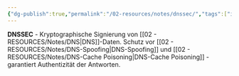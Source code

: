 ```yaml
---
{"dg-publish":true,"permalink":"/02-resources/notes/dnssec/","tags":["informatik/netzwerk/dns","informatik/netzwerk/dns/sicherheit","sicherheit/it-sicherheit","signierung/authentizität"],"noteIcon":"","updated":"2025-10-29T12:59:05.362+01:00"}
---
```



**DNSSEC** - Kryptographische Signierung von [[02 - RESOURCES/Notes/DNS\|DNS]]-Daten.
Schutz vor [[02 - RESOURCES/Notes/DNS-Spoofing\|DNS-Spoofing]] und [[02 - RESOURCES/Notes/DNS-Cache Poisoning\|DNS-Cache Poisoning]] - garantiert Authentizität der Antworten.